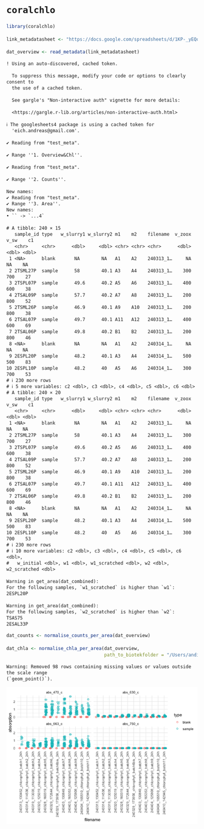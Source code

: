 # `coralchlo`


``` r
library(coralchlo)

link_metadatasheet <- "https://docs.google.com/spreadsheets/d/1KP-_yEQoHC9zHPlVpf3ob9BRJ60qNiGJsdZsO-l3ljw/edit?gid=0#gid=0"

dat_overview <- read_metadata(link_metadatasheet)
```

    ! Using an auto-discovered, cached token.

      To suppress this message, modify your code or options to clearly consent to
      the use of a cached token.

      See gargle's "Non-interactive auth" vignette for more details:

      <https://gargle.r-lib.org/articles/non-interactive-auth.html>

    ℹ The googlesheets4 package is using a cached token for
      'eich.andreas@gmail.com'.

    ✔ Reading from "test_meta".

    ✔ Range ''1. Overview&Chl''.

    ✔ Reading from "test_meta".

    ✔ Range ''2. Counts''.

    New names:
    ✔ Reading from "test_meta".
    ✔ Range ''3. Area''.
    New names:
    • `` -> `...4`

    # A tibble: 240 × 15
       sample_id type   w_slurry1 w_slurry2 m1    m2    filename  v_zoox  v_sw    c1
       <chr>     <chr>      <dbl>     <dbl> <chr> <chr> <chr>      <dbl> <dbl> <dbl>
     1 <NA>      blank       NA        NA   A1    A2    240313_1…     NA    NA    NA
     2 2TSML27P  sample      58        40.1 A3    A4    240313_1…    300   700    27
     3 2TSPL07P  sample      49.6      40.2 A5    A6    240313_1…    400   600    38
     4 2TSAL09P  sample      57.7      40.2 A7    A8    240313_1…    200   800    52
     5 2TSML26P  sample      46.9      40.1 A9    A10   240313_1…    200   800    38
     6 2TSAL07P  sample      49.7      40.1 A11   A12   240313_1…    400   600    69
     7 2TSAL06P  sample      49.8      40.2 B1    B2    240313_1…    200   800    46
     8 <NA>      blank       NA        NA   A1    A2    240314_1…     NA    NA    NA
     9 2ESPL20P  sample      48.2      40.1 A3    A4    240314_1…    500   500    83
    10 2ESPL10P  sample      48.2      40   A5    A6    240314_1…    300   700    53
    # ℹ 230 more rows
    # ℹ 5 more variables: c2 <dbl>, c3 <dbl>, c4 <dbl>, c5 <dbl>, c6 <dbl>
    # A tibble: 240 × 20
       sample_id type   w_slurry1 w_slurry2 m1    m2    filename  v_zoox  v_sw    c1
       <chr>     <chr>      <dbl>     <dbl> <chr> <chr> <chr>      <dbl> <dbl> <dbl>
     1 <NA>      blank       NA        NA   A1    A2    240313_1…     NA    NA    NA
     2 2TSML27P  sample      58        40.1 A3    A4    240313_1…    300   700    27
     3 2TSPL07P  sample      49.6      40.2 A5    A6    240313_1…    400   600    38
     4 2TSAL09P  sample      57.7      40.2 A7    A8    240313_1…    200   800    52
     5 2TSML26P  sample      46.9      40.1 A9    A10   240313_1…    200   800    38
     6 2TSAL07P  sample      49.7      40.1 A11   A12   240313_1…    400   600    69
     7 2TSAL06P  sample      49.8      40.2 B1    B2    240313_1…    200   800    46
     8 <NA>      blank       NA        NA   A1    A2    240314_1…     NA    NA    NA
     9 2ESPL20P  sample      48.2      40.1 A3    A4    240314_1…    500   500    83
    10 2ESPL10P  sample      48.2      40   A5    A6    240314_1…    300   700    53
    # ℹ 230 more rows
    # ℹ 10 more variables: c2 <dbl>, c3 <dbl>, c4 <dbl>, c5 <dbl>, c6 <dbl>,
    #   w_initial <dbl>, w1 <dbl>, w1_scratched <dbl>, w2 <dbl>, w2_scratched <dbl>

    Warning in get_area(dat_combined): 
    For the following samples, `w1_scratched` is higher than `w1`:
    2ESPL20P

    Warning in get_area(dat_combined): 
    For the following samples, `w2_scratched` is higher than `w2`:
    TSAS75
    2ESAL33P

``` r
dat_counts <- normalise_counts_per_area(dat_overview)

dat_chla <- normalise_chla_per_area(dat_overview,
                                    path_to_biotekfolder = "/Users/andi/Desktop/test_files")
```

    Warning: Removed 98 rows containing missing values or values outside the scale range
    (`geom_point()`).

![](README_files/figure-commonmark/unnamed-chunk-1-1.png)
